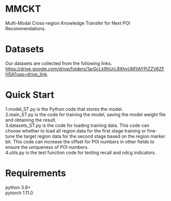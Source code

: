 # MMCKT
Multi-Modal Cross-region Knowledge Transfer for Next POI Recommendations.
# Datasets
Our datasets are collected from the following links. https://drive.google.com/drive/folders/1arGcLk9hUrL8XhyUM1iAYPiZZV6ZFH5A?usp=drive_link.  
# Quick Start
1.model_ST.py is the Python code that stores the model.  
2.main_ST.py is the code for training the model, saving the model weight file and obtaining the result.  
3.datasets_ST.py is the code for loading training data. This code can choose whether to load all region data for the first stage training or fine-tune the target region data for the second stage based on the region marker bit. This code can increase the offset for POI numbers in other fields to ensure the uniqueness of POI numbers.  
4.utils.py is the test function code for testing recall and ndcg indicators.  
# Requirements
python 3.8+  
pytorch 1.11.0
